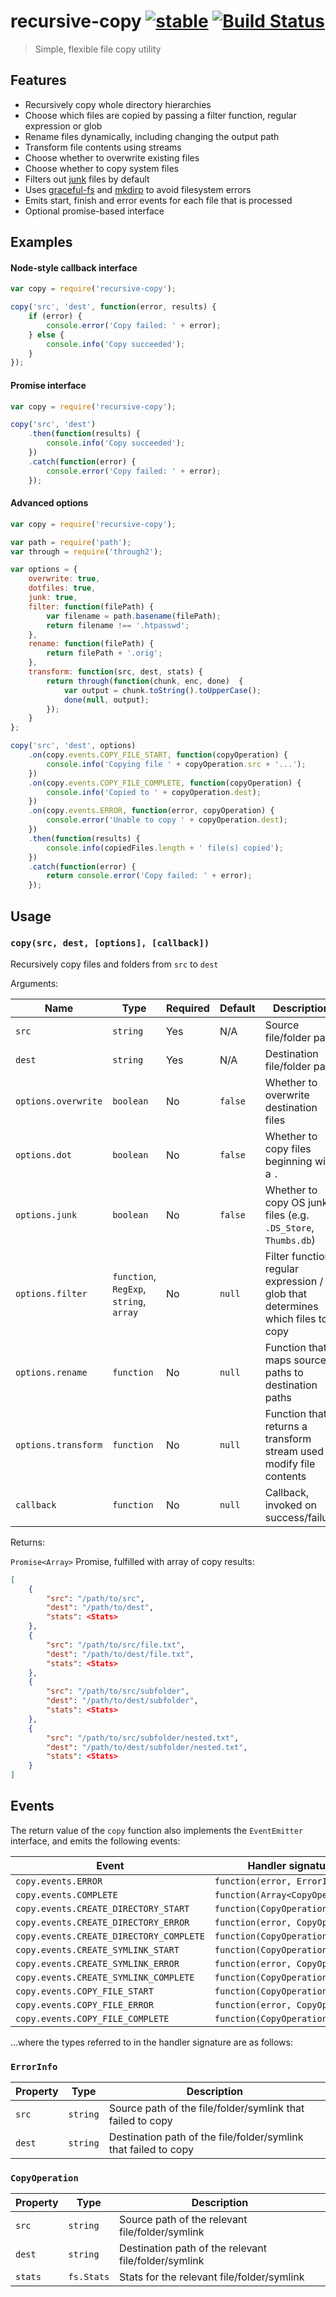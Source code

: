# recursive-copy [![stable](http://badges.github.io/stability-badges/dist/stable.svg)](http://github.com/badges/stability-badges) [![Build Status](https://travis-ci.org/timkendrick/recursive-copy.svg?branch=master)](https://travis-ci.org/timkendrick/recursive-copy)

> Simple, flexible file copy utility

## Features

- Recursively copy whole directory hierarchies
- Choose which files are copied by passing a filter function, regular expression or glob
- Rename files dynamically, including changing the output path
- Transform file contents using streams
- Choose whether to overwrite existing files
- Choose whether to copy system files
- Filters out [junk](https://www.npmjs.com/package/junk) files by default
- Uses [graceful-fs](https://www.npmjs.com/package/graceful-fs) and [mkdirp](https://www.npmjs.com/package/mkdirp) to avoid filesystem errors
- Emits start, finish and error events for each file that is processed
- Optional promise-based interface

## Examples

#### Node-style callback interface

```javascript
var copy = require('recursive-copy');

copy('src', 'dest', function(error, results) {
	if (error) {
		console.error('Copy failed: ' + error);
	} else {
		console.info('Copy succeeded');
	}
});
```

#### Promise interface

```javascript
var copy = require('recursive-copy');

copy('src', 'dest')
	.then(function(results) {
		console.info('Copy succeeded');
	})
	.catch(function(error) {
		console.error('Copy failed: ' + error);
	});
```

#### Advanced options

```javascript
var copy = require('recursive-copy');

var path = require('path');
var through = require('through2');

var options = {
	overwrite: true,
	dotfiles: true,
	junk: true,
	filter: function(filePath) {
		var filename = path.basename(filePath);
		return filename !== '.htpasswd';
	},
	rename: function(filePath) {
		return filePath + '.orig';
	},
	transform: function(src, dest, stats) {
		return through(function(chunk, enc, done)  {
			var output = chunk.toString().toUpperCase();
			done(null, output);
		});
	}
};

copy('src', 'dest', options)
	.on(copy.events.COPY_FILE_START, function(copyOperation) {
		console.info('Copying file ' + copyOperation.src + '...');
	})
	.on(copy.events.COPY_FILE_COMPLETE, function(copyOperation) {
		console.info('Copied to ' + copyOperation.dest);
	})
	.on(copy.events.ERROR, function(error, copyOperation) {
		console.error('Unable to copy ' + copyOperation.dest);
	})
	.then(function(results) {
		console.info(copiedFiles.length + ' file(s) copied');
	})
	.catch(function(error) {
		return console.error('Copy failed: ' + error);
	});
```


## Usage

### `copy(src, dest, [options], [callback])`

Recursively copy files and folders from `src` to `dest`

Arguments:

| Name | Type | Required | Default | Description |
| ---- | ---- | -------- | ------- | ----------- |
| `src` | `string` | Yes | N/A | Source file/folder path |
| `dest` | `string` | Yes | N/A | Destination file/folder path |
| `options.overwrite` | `boolean` | No | `false` | Whether to overwrite destination files |
| `options.dot` | `boolean` | No | `false` | Whether to copy files beginning with a `.` |
| `options.junk` | `boolean` | No | `false` | Whether to copy OS junk files (e.g. `.DS_Store`, `Thumbs.db`) |
| `options.filter` | `function`, `RegExp`, `string`, `array` | No | `null` | Filter function / regular expression / glob that determines which files to copy |
| `options.rename` | `function` | No | `null` | Function that maps source paths to destination paths |
| `options.transform` | `function` | No | `null` | Function that returns a transform stream used to modify file contents |
| `callback` | `function` | No | `null` | Callback, invoked on success/failure |

Returns:

`Promise<Array>` Promise, fulfilled with array of copy results:

```json
[
	{
		"src": "/path/to/src",
		"dest": "/path/to/dest",
		"stats": <Stats>
	},
	{
		"src": "/path/to/src/file.txt",
		"dest": "/path/to/dest/file.txt",
		"stats": <Stats>
	},
	{
		"src": "/path/to/src/subfolder",
		"dest": "/path/to/dest/subfolder",
		"stats": <Stats>
	},
	{
		"src": "/path/to/src/subfolder/nested.txt",
		"dest": "/path/to/dest/subfolder/nested.txt",
		"stats": <Stats>
	}
]
```

## Events

The return value of the `copy` function also implements the `EventEmitter` interface, and emits the following events:

| Event | Handler signature |
| ----- | ----------------- |
| `copy.events.ERROR` | `function(error, ErrorInfo)` |
| `copy.events.COMPLETE` | `function(Array<CopyOperation>)` |
| `copy.events.CREATE_DIRECTORY_START` | `function(CopyOperation)` |
| `copy.events.CREATE_DIRECTORY_ERROR` | `function(error, CopyOperation)` |
| `copy.events.CREATE_DIRECTORY_COMPLETE` | `function(CopyOperation)` |
| `copy.events.CREATE_SYMLINK_START` | `function(CopyOperation)` |
| `copy.events.CREATE_SYMLINK_ERROR` | `function(error, CopyOperation)` |
| `copy.events.CREATE_SYMLINK_COMPLETE` | `function(CopyOperation)` |
| `copy.events.COPY_FILE_START` | `function(CopyOperation)` |
| `copy.events.COPY_FILE_ERROR` | `function(error, CopyOperation)` |
| `copy.events.COPY_FILE_COMPLETE` | `function(CopyOperation)` |

...where the types referred to in the handler signature are as follows:

### `ErrorInfo`

| Property | Type | Description |
| -------- | ---- | ----------- |
| `src` | `string` | Source path of the file/folder/symlink that failed to copy |
| `dest` | `string` | Destination path of the file/folder/symlink that failed to copy |

### `CopyOperation`

| Property | Type | Description |
| -------- | ---- | ----------- |
| `src` | `string` | Source path of the relevant file/folder/symlink |
| `dest` | `string` | Destination path of the relevant file/folder/symlink |
| `stats ` | `fs.Stats` | Stats for the relevant file/folder/symlink |
